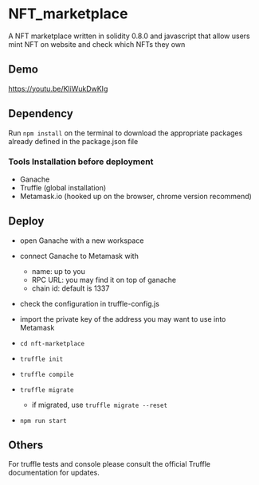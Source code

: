 # NFT_marketplace
A NFT marketplace written in solidity 0.8.0 and javascript that allow users mint NFT on website and check which NFTs they own

## Demo
https://youtu.be/KliWukDwKIg

## Dependency
Run ```npm install``` on the terminal to download the appropriate packages already defined in the package.json file

### Tools Installation before deployment
- Ganache
- Truffle (global installation)
- Metamask.io (hooked up on the browser, chrome version recommend)

## Deploy

- open Ganache with a new workspace
- connect Ganache to Metamask with
    - name: up to you
    - RPC URL: you may find it on top of ganache
    - chain id: default is 1337
- check the configuration in truffle-config.js
- import the private key of the address you may want to use into Metamask

- ```cd nft-marketplace```
- ```truffle init```
- ```truffle compile```
- ```truffle migrate```
    - if migrated, use ```truffle migrate --reset```
- ```npm run start```

## Others
For truffle tests and console please consult the official Truffle documentation for updates.

